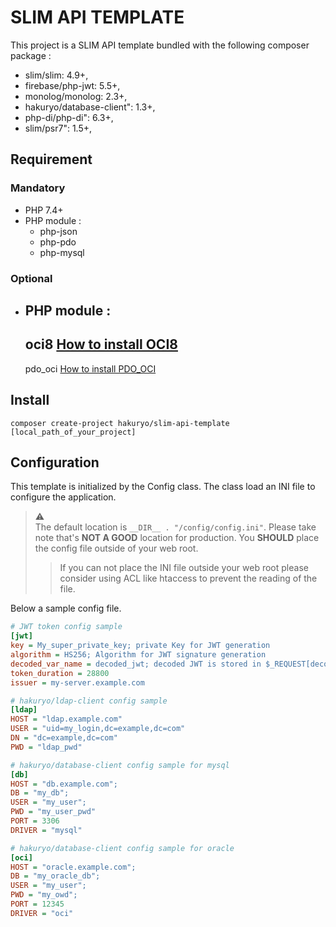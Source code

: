 # SLIM API TEMPLATE

This project is a SLIM API template bundled with the following composer package :

- slim/slim: 4.9+,
- firebase/php-jwt: 5.5+,
- monolog/monolog: 2.3+,
- hakuryo/database-client": 1.3+,
- php-di/php-di": 6.3+,
- slim/psr7": 1.5+,

## Requirement

### Mandatory

- PHP 7.4+
- PHP module :
    - php-json
    - php-pdo
    - php-mysql

### Optional

- PHP module :
  -
  oci8 [How to install OCI8](https://github.com/CaptainClaquette/composer-database-client/blob/main/How%20to%20install%20PHP%2C%20Instantclient%20and%20PHP_PDO_OCI.md)
  -
  pdo_oci [How to install PDO_OCI](https://github.com/CaptainClaquette/composer-database-client/blob/main/How%20to%20install%20PHP%2C%20Instantclient%20and%20PHP_PDO_OCI.md#php_pdo_oci)

## Install

`composer create-project hakuryo/slim-api-template [local_path_of_your_project]`

## Configuration

This template is initialized by the Config class. The class load an INI file to configure the application.
> :warning:  
> The default location is `__DIR__ . "/config/config.ini"`. Please take note that's **NOT A GOOD** location for production. You **SHOULD** place the config file outside of your web root.
> > If you can not place the INI file outside your web root please consider using ACL like htaccess to prevent the reading of the file.

Below a sample config file.

```INI
# JWT token config sample
[jwt]
key = My_super_private_key; private Key for JWT generation
algorithm = HS256; Algorithm for JWT signature generation
decoded_var_name = decoded_jwt; decoded JWT is stored in $_REQUEST[decoded_var_name]
token_duration = 28800
issuer = my-server.example.com

# hakuryo/ldap-client config sample
[ldap]
HOST = "ldap.example.com"
USER = "uid=my_login,dc=example,dc=com"
DN = "dc=example,dc=com"
PWD = "ldap_pwd"

# hakuryo/database-client config sample for mysql
[db]
HOST = "db.example.com";
DB = "my_db";
USER = "my_user";
PWD = "my_user_pwd"
PORT = 3306
DRIVER = "mysql"

# hakuryo/database-client config sample for oracle
[oci]
HOST = "oracle.example.com";
DB = "my_oracle_db";
USER = "my_user";
PWD = "my_owd";
PORT = 12345
DRIVER = "oci"
```
